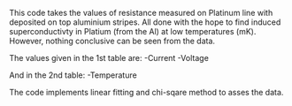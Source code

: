 This code takes the values of resistance measured on Platinum line with deposited on top aluminium stripes. All done with the hope to find induced superconductivty in Platium (from the Al) at low temperatures (mK).
However, nothing conclusive can be seen from the data.

The values given in the 1st table are:
-Current
-Voltage


And in the 2nd table:
-Temperature

The code implements linear fitting and chi-sqare method to asses the data.
